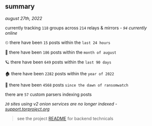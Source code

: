 
## summary
_august 27th, 2022_

currently tracking `118` groups across `214` relays & mirrors - _`94` currently online_

⏲ there have been `15` posts within the `last 24 hours`

🦈 there have been `186` posts within the `month of august`

🪐 there have been `649` posts within the `last 90 days`

🏚 there have been `2282` posts within the `year of 2022`

🦕 there have been `4568` posts `since the dawn of ransomwatch`

there are `57` custom parsers indexing posts

_`20` sites using v2 onion services are no longer indexed - [support.torproject.org](https://support.torproject.org/onionservices/v2-deprecation/)_

> see the project [README](https://github.com/joshhighet/ransomwatch#ransomwatch--) for backend technicals
